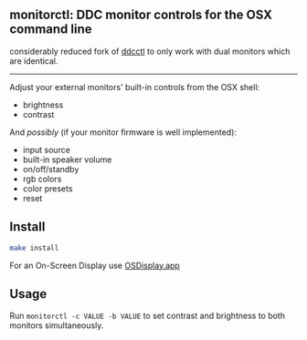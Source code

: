 monitorctl: DDC monitor controls for the OSX command line
---

considerably reduced fork of [ddcctl](https://github.com/kfix/ddcctl) to only work with dual monitors which are identical.

----
Adjust your external monitors' built-in controls from the OSX shell:
* brightness
* contrast

And *possibly* (if your monitor firmware is well implemented):
* input source
* built-in speaker volume
* on/off/standby
* rgb colors
* color presets
* reset

Install
----
```bash
make install
```

For an On-Screen Display use [OSDisplay.app](https://github.com/zulu-entertainment/OSDisplay)

Usage
----
Run `monitorctl -c VALUE -b VALUE` to set contrast and brightness to both monitors simultaneously.
